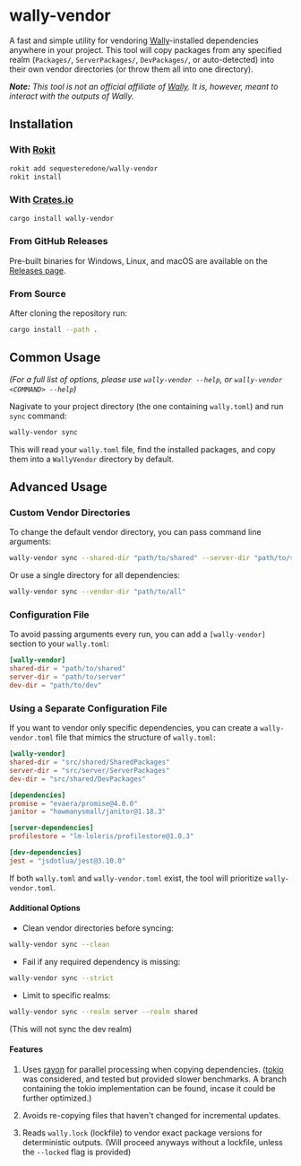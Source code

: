 # wally-vendor

A fast and simple utility for vendoring [Wally](https://github.com/UpliftGames/wally)-installed dependencies anywhere in your project. This tool will copy packages from any specified realm (`Packages/`, `ServerPackages/`, `DevPackages/`, or auto-detected) into their own vendor directories (or throw them all into one directory).

*__Note:__ This tool is not an official affiliate of [Wally](https://github.com/UpliftGames/wally). It is, however, meant to interact with the outputs of Wally.*

## Installation

### With [Rokit](https://github.com/rojo-rbx/rokit)

```bash
rokit add sequesteredone/wally-vendor
rokit install
```

### With [Crates.io](https://crates.io/)

```bash
cargo install wally-vendor
```

### From GitHub Releases

Pre-built binaries for Windows, Linux, and macOS are available on the [Releases page](https://github.com/SequesteredOne/wally-vendor/releases).

### From Source

After cloning the repository run:

```bash
cargo install --path .
```

## Common Usage

*(For a full list of options, please use `wally-vendor --help`, or `wally-vendor <COMMAND> --help`)*

Nagivate to your project directory (the one containing `wally.toml`) and run `sync` command:

```bash
wally-vendor sync
```

This will read your `wally.toml` file, find the installed packages, and copy them into a `WallyVendor` directory by default.

## Advanced Usage

### Custom Vendor Directories

To change the default vendor directory, you can pass command line arguments:

```bash
wally-vendor sync --shared-dir "path/to/shared" --server-dir "path/to/server" --dev-dir "path/to/dev"
```

Or use a single directory for all dependencies:

```bash
wally-vendor sync --vendor-dir "path/to/all"
```

### Configuration File

To avoid passing arguments every run, you can add a `[wally-vendor]` section to your `wally.toml`:

```toml
[wally-vendor]
shared-dir = "path/to/shared"
server-dir = "path/to/server"
dev-dir = "path/to/dev"
```

### Using a Separate Configuration File

If you want to vendor only specific dependencies, you can create a `wally-vendor.toml` file that mimics the structure of `wally.toml`:

```toml
[wally-vendor]
shared-dir = "src/shared/SharedPackages"
server-dir = "src/server/ServerPackages"
dev-dir = "src/shared/DevPackages"

[dependencies]
promise = "evaera/promise@4.0.0"
janitor = "howmanysmall/janitor@1.18.3"

[server-dependencies]
profilestore = "lm-loleris/profilestore@1.0.3"

[dev-dependencies]
jest = "jsdotlua/jest@3.10.0"
```

If both `wally.toml` and `wally-vendor.toml` exist, the tool will prioritize `wally-vendor.toml`.

#### Additional Options

- Clean vendor directories before syncing:

```bash
wally-vendor sync --clean
```

- Fail if any required dependency is missing:

```bash
wally-vendor sync --strict
```

- Limit to specific realms:

```bash
wally-vendor sync --realm server --realm shared
```

(This will not sync the dev realm)

#### Features

1. Uses [rayon](https://github.com/rayon-rs/rayon) for parallel processing when copying dependencies. ([tokio](https://github.com/tokio-rs/tokio) was considered, and tested but provided slower benchmarks. A branch containing the tokio implementation can be found, incase it could be further optimized.)

2. Avoids re-copying files that haven't changed for incremental updates.

3. Reads `wally.lock` (lockfile) to vendor exact package versions for deterministic outputs. (Will proceed anyways without a lockfile, unless the `--locked` flag is provided)
